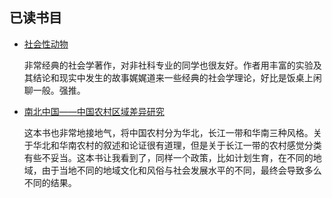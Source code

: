 ## 已读书目

* [社会性动物](https://book.douban.com/subject/2328458/)

  非常经典的社会学著作，对非社科专业的同学也很友好。作者用丰富的实验及其结论和现实中发生的故事娓娓道来一些经典的社会学理论，好比是饭桌上闲聊一般。强推。

* [南北中国——中国农村区域差异研究](https://book.douban.com/subject/27172832/)

  这本书也非常地接地气，将中国农村分为华北，长江一带和华南三种风格。关于华北和华南农村的叙述和论证很有道理，但是关于长江一带的农村感觉分类有些不妥当。这本书让我看到了，同样一个政策，比如计划生育，在不同的地域，由于当地不同的地域文化和风俗与社会发展水平的不同，最终会导致多么不同的结果。